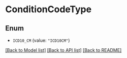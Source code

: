 # ConditionCodeType

## Enum


* `ICD10_CM` (value: `"ICD10CM"`)


[[Back to Model list]](../README.md#documentation-for-models) [[Back to API list]](../README.md#documentation-for-api-endpoints) [[Back to README]](../README.md)


